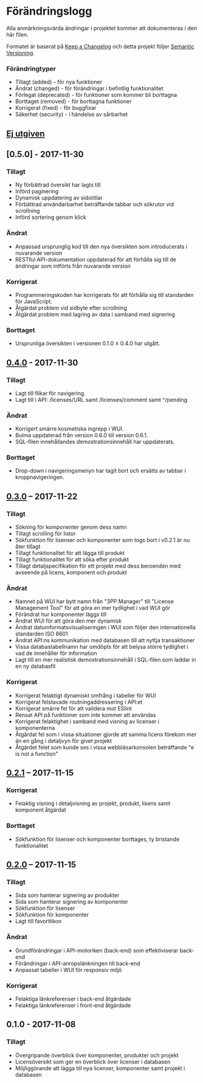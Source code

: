 # Förändringslogg
Alla anmärkningsvärda ändringar i projektet kommer att dokumenteras i den här filen.

Formatet är baserat på [Keep a Changelog] och detta projekt följer [Semantic Versioning].

[Keep a Changelog]: http://keepachangelog.com/en/1.0.0/
[Semantic Versioning]: http://semver.org/spec/v2.0.0.html

### Förändringtyper
- Tillagt (added) - för nya funktioner
- Ändrat (changed) - för förändringar i befintlig funktionalitet
- Förlegat (deprecated) - för funktioner som kommer bli borttagna
- Borttaget (removed) - för borttagna funktioner
- Korrigerat (fixed) - för buggfixar
- Säkerhet (security) - i händelse av sårbarhet

## [Ej utgiven]

## [0.5.0] - 2017-11-30
### Tillagt
- Ny förbättrad översikt har lagts till
- Införd paginering
- Dynamisk uppdatering av sidotitlar
- Förbättrad användarbarhet beträffande tabbar och sökrutor vid scrollning
- Införd sortering genom klick

### Ändrat
- Anpassad ursprunglig kod till den nya översikten som introducerats i nuvarande version
- RESTful API-dokumentation uppdaterad för att förhålla sig till de ändringar som intförts från nuvarande version

### Korrigerat
- Programmeringskoden har korrigerats för att förhålla sig till standarden för JavaScript.
- Åtgärdat problem vid sidbyte efter scrollning
- Åtgärdat problem med lagring av data i samband med signering

### Borttaget
- Ursprunliga översikten i versionen 0.1.0 ≤ 0.4.0 har utgått.

## [0.4.0] - 2017-11-30

### Tillagt
- Lagt till flikar för navigering.
- Lagt till i API: /licenses/URL samt /licenses/comment samt ^/pending

### Ändrat
- Korrigert smärre kosmetiska ingrepp i WUI.
- Bulma uppdaterad från version 0.6.0 till version 0.6.1.
- SQL-filen innehållandes demostrationsinnehåll har uppdaterats.

### Borttaget
- Drop-down i navigeringsmenyn har tagit bort och ersätts av tabbar i kroppnavigeringen.

## [0.3.0] – 2017-11-22

### Tillagt
- Sökning för komponenter genom dess namn
- Tillagt scrolling för listor
- Sökfunktion för lisenser och komponenter som togs bort i v0.2.1 är nu åter tillagt
- Tillagt funktionalitet för att lägga till produkt
- Tillagt funktionalitet för att söka efter produkt
- Tillagt detaljspecifikation för ett projekt med dess beroenden med avseende på licens, komponent och produkt

### Ändrat
- Namnet på WUI har bytt namn från "3PP Manager" till "License Management Tool" för att göra en mer tydlighet i vad WUI gör
- Förändrat hur komponenter läggs till
- Ändrat WUI för att göra den mer dynamisk
- Ändrat datumformatsvisualiseringen i WUI som följer den internationella standarden ISO 8601
- Ändrat API:ns kommunikation med databasen till att nyttja transaktioner
- Vissa databastabellnamn har omdöpts för att belysa större tydlighet i vad de innehåller för information
- Lagt till en mer realistisk demostrationsinnehåll i SQL-filen som laddar in en ny databasfil

### Korrigerat
- Korrigerat felaktigt dynamiskt omfrång i tabeller för WUI
- Korrigerat felstavade routningaddressering i API:et
- Korrigerat smärre fel för att validera mot ESlint
- Rensat API på funktioner som inte kommer att användas
- Korrigerat felaktighet i samband med visning av licenser i komponenterna
- Åtgärdat fel som i vissa situationer gjorde att samma licens förekom mer än en gång i detaljvyn för givet projekt
- Åtgärdet felet som kunde ses i vissa webbläsarkonsolen beträffande "e is not a function"

## [0.2.1] – 2017-11-15

### Korrigerat
- Felaktig visning i detaljvisning av projekt, produkt, lisens samt komponent åtgärdat

### Borttaget
- Sökfunktion för lisenser och komponenter borttages, ty bristande funktionalitet

## [0.2.0] – 2017-11-15

### Tillagt
- Sida som hanterar signering av produkter
- Sida som hanterar signering av komponenter
- Sökfunktion för lisenser
- Sökfunktion för komponenter
- Lagt till favoritikon

### Ändrat
- Grundförändringar i API-motoriken (back-end) som effektiviserar back-end
- Förändringar i API-anropslänkningen till back-end
- Anpassat tabeller i WUI för responsiv miljö

### Korrigerat
- Felaktiga länkreferenser i back-end åtgärdade
- Felaktiga länkreferenser i front-end åtgärdade

## 0.1.0 - 2017-11-08

### Tillagt
- Övergripande överblick över komponenter, produkter och projekt
- Licensöversikt som ger en överblick över licenser i databasen
- Möjliggörande att lägga till nya licenser, komponenter samt projekt i databasen

[Ej utgiven]: https://github.com/SAAB2017/3PP-tool/compare/v0.4.0...HEAD
[0.4.0]: https://github.com/SAAB2017/3PP-tool/compare/v0.3.0...v0.4.0
[0.3.0]: https://github.com/SAAB2017/3PP-tool/compare/v0.2.1...v0.3.0
[0.2.1]: https://github.com/SAAB2017/3PP-tool/compare/v0.2.0...v0.2.1
[0.2.0]: https://github.com/SAAB2017/3PP-tool/compare/v0.1.0...v0.2.0

